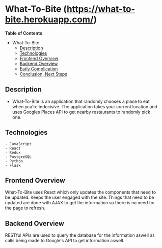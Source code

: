 # What-To-Bite (https://what-to-bite.herokuapp.com/)

**Table of Contents**
- What-To-Bite
	- [Description](#description)
	- [Technologies](#technologies)
	- [Frontend Overview](#frontend-overview)
	- [Backend Overview](#backend-overview)
	- [Early Complication](#early-complications)
	- [Conclusion, Next Steps](#conclusion,-next-steps)


## Description

* What-To-Bite is an application that randomly chooses a place to eat when you're
indecisive. The application takes your current location and uses Googles Places API
to get nearby restaurants to randomly pick one.


## Technologies
	- JavaScript
	- React
	- Redux
	- PostgreSQL
	- Python
	- Flask

## Frontend Overview

What-To-Bite uses React which only updates the components that need to be updated.
Keeps the user engaged with the site. Things that need to be updated are done with AJAX to get the information so there is no need for the page to refresh.


## Backend Overview

RESTful APIs are used to query the database for the information aswell as calls 
being made to Google's API to get information aswell.


## 